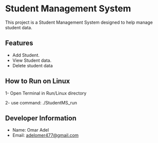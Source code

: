 # Student Management System

This project is a Student Management System designed to help manage student data.

## Features

- Add Student.
- View Student data.
- Delete student data

## How to Run on Linux

1- Open Terminal in Run/Linux directory

2- use command: ./StudentMS_run

## Developer Information

- Name: Omar Adel
- Email: adelomer477@gmail.com

